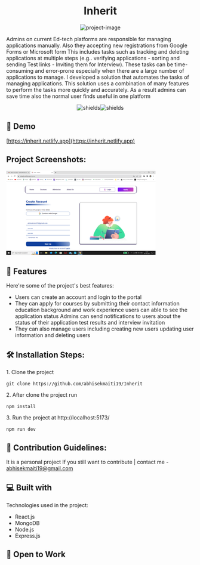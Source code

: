 <h1 align="center" id="title">Inherit</h1>

<p align="center"><img src="https://socialify.git.ci/abhisekmaiti19/inherit/image?description=1&amp;descriptionEditable=End-to-End%20Application%20Management%20Platform&amp;logo=https%3A%2F%2Fwww.bytestechnolab.com%2Fwp-content%2Fuploads%2F2022%2F02%2FMern-Stack.png&amp;name=1&amp;owner=1&amp;pattern=Circuit%20Board&amp;stargazers=1&amp;theme=Light" alt="project-image"></p>

<p id="description">Admins on current Ed-tech platforms are responsible for managing applications manually. Also they accepting new registrations from Google Forms or Microsoft form This includes tasks such as tracking and deleting applications at multiple steps (e.g.. verifying applications - sorting and sending Test links - Inviting them for Interview). These tasks can be time-consuming and error-prone especially when there are a large number of applications to manage. I developed a solution that automates the tasks of managing applications. This solution uses a combination of many features to perform the tasks more quickly and accurately. As a result admins can save time also the normal user finds useful in one platform</p>

<p align="center"><img src="https://img.shields.io/badge/-Fynd_academy_project-hello" alt="shields"><img src="https://img.shields.io/badge/-MERN-purple" alt="shields"></p>

<h2>🚀 Demo</h2>

[https://inherit.netlify.app](https://inherit.netlify.app)

<h2>Project Screenshots:</h2>

<img src="./src/assets/Screenshot (361).png" alt="inherit" width="400" >

<h2>🧐 Features</h2>

Here're some of the project's best features:

- Users can create an account and login to the portal
- They can apply for courses by submitting their contact information education background and work experience users can able to see the application status Admins can send notifications to users about the status of their application test results and interview invitation
- They can also manage users including creating new users updating user information and deleting users

<h2>🛠️ Installation Steps:</h2>

<p>1. Clone the project</p>

```
git clone https://github.com/abhisekmaiti19/Inherit
```

<p>2. After clone the project run</p>

```
npm install
```

<p>3. Run the project at http://localhost:5173/</p>

```
npm run dev
```

<h2>🍰 Contribution Guidelines:</h2>

It is a personal project If you still want to contribute | contact me - abhisekmaiti19@gmail.com

<h2>💻 Built with</h2>

Technologies used in the project:

- React.js
- MongoDB
- Node.js
- Express.js

<h2>👔 Open to Work</h2>

